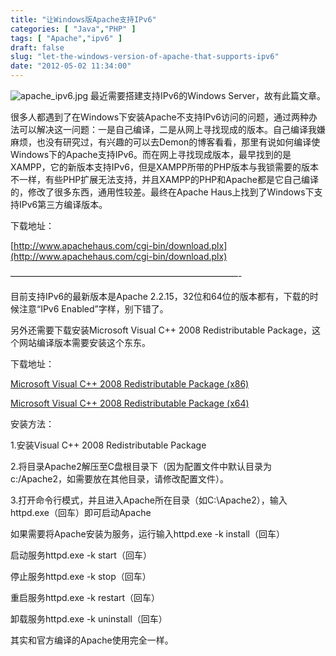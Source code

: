 ```yaml
---
title: "让Windows版Apache支持IPv6"
categories: [ "Java","PHP" ]
tags: [ "Apache","ipv6" ]
draft: false
slug: "let-the-windows-version-of-apache-that-supports-ipv6"
date: "2012-05-02 11:34:00"
---
```


![apache_ipv6.jpg][1]
最近需要搭建支持IPv6的Windows Server，故有此篇文章。

很多人都遇到了在Windows下安装Apache不支持IPv6访问的问题，通过两种办法可以解决这一问题：一是自己编译，二是从网上寻找现成的版本。自己编译我嫌麻烦，也没有研究过，有兴趣的可以去Demon的博客看看，那里有说如何编译使Windows下的Apache支持IPv6。而在网上寻找现成版本，最早找到的是XAMPP，它的新版本支持IPv6，但是XAMPP所带的PHP版本与我锁需要的版本不一样，有些PHP扩展无法支持，并且XAMPP的PHP和Apache都是它自己编译的，修改了很多东西，通用性较差。最终在Apache Haus上找到了Windows下支持IPv6第三方编译版本。


<!--more-->


下载地址：

[http://www.apachehaus.com/cgi-bin/download.plx](http://www.apachehaus.com/cgi-bin/download.plx)

——————————————————————————-

目前支持IPv6的最新版本是Apache 2.2.15，32位和64位的版本都有，下载的时候注意“IPv6 Enabled”字样，别下错了。

另外还需要下载安装Microsoft Visual C++ 2008 Redistributable Package，这个网站编译版本需要安装这个东东。

下载地址：

[Microsoft Visual C++ 2008 Redistributable Package (x86)](http://www.microsoft.com/downloads/details.aspx?FamilyID=9B2DA534-3E03-4391-8A4D-074B9F2BC1BF&displaylang=en)

[Microsoft Visual C++ 2008 Redistributable Package (x64)](http://www.microsoft.com/downloads/details.aspx?familyid=bd2a6171-e2d6-4230-b809-9a8d7548c1b6&displaylang=en)

安装方法：

1.安装Visual C++ 2008 Redistributable Package

2.将目录Apache2解压至C盘根目录下（因为配置文件中默认目录为c:/Apache2，如需要放在其他目录，请修改配置文件）。

3.打开命令行模式，并且进入Apache所在目录（如C:\Apache2），输入httpd.exe（回车）即可启动Apache

如果需要将Apache安装为服务，运行输入httpd.exe -k install（回车）

启动服务httpd.exe -k start（回车）

停止服务httpd.exe -k stop（回车）

重启服务httpd.exe -k restart（回车）

卸载服务httpd.exe -k uninstall（回车）

其实和官方编译的Apache使用完全一样。


  [1]: https://imgs.gnux.cn/usr/uploads/2015/03/528100296.jpg